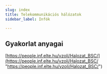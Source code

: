```yaml
---
slug: index
title: Telekommunikációs hálózatok
sidebar_label: Infók

---
```

## Gyakorlat anyagai

[https://people.inf.elte.hu/vzoli/Halozat_BSC/](https://people.inf.elte.hu/vzoli/Halozat_BSC/ "https://people.inf.elte.hu/vzoli/Halozat_BSC/")
